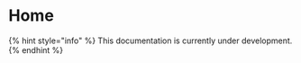# Home

{% hint style="info" %}
This documentation is currently under development.
{% endhint %}



